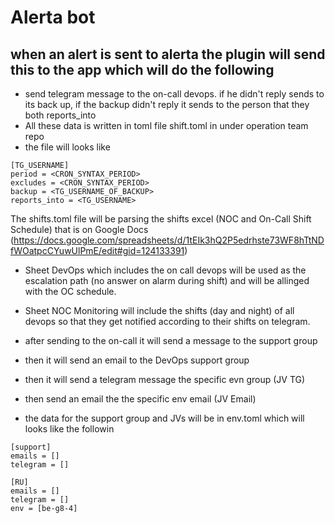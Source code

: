 # Alerta bot
## when an alert is sent to alerta the plugin will send this to the app which will do the following
* send telegram message to the on-call devops. if he didn't reply sends to its back up, if the backup didn't reply it sends to the person that they both reports_into
* All these data is written in toml file shift.toml in under operation team repo
* the file will looks like
```
[TG_USERNAME]
period = <CRON_SYNTAX_PERIOD>
excludes = <CRON_SYNTAX_PERIOD>
backup = <TG_USERNAME_OF_BACKUP>
reports_into = <TG_USERNAME>
```
The shifts.toml file will be parsing the shifts excel (NOC and On-Call Shift Schedule) that is on Google Docs (https://docs.google.com/spreadsheets/d/1tEIk3hQ2P5edrhste73WF8hTtNDfWOatpcCYuwUlPmE/edit#gid=124133391) 
* Sheet DevOps which includes the on call devops will be used as the escalation path (no answer on alarm during shift) and will be allinged with the OC schedule.
* Sheet NOC Monitoring will include the shifts (day and night) of all devops so that they get notified according to their shifts on telegram.

* after sending to the on-call it will send a message to the support group
* then it will send an email to the DevOps support  group
* then it will send a telegram message the specific evn group (JV TG)
* then send an email the the specific env email (JV Email)
* the data for the support group and JVs will be in env.toml which will looks like the followin
```
[support]
emails = []
telegram = []

[RU]
emails = []
telegram = []
env = [be-g8-4]
```
